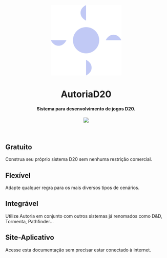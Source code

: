<p align="center">
  <a href="https://autoriad20.vercel.app/">
    <img src="./.github/logo.png" height="220">
  </a>
</p>

<h1 align="center">
AutoriaD20
</h1>
<h4 align="center">
Sistema para desenvolvimento de jogos D20.
<h4>
<p align="center">
  <a href="https://autoriad20.vercel.app/"><img src="https://img.shields.io/github/package-json/v/Novout/autoriad20-next?style=for-the-badge&color=C1C9F5&label="></a>
<p>

<br>

## Gratuito

Construa seu próprio sistema D20 sem nenhuma restrição comercial.

## Flexível

Adapte qualquer regra para os mais diversos tipos de cenários.

## Integrável

Utilize Autoria em conjunto com outros sistemas já renomados como D&D, Tormenta, Pathfinder...

## Site-Aplicativo

Acesse esta documentação sem precisar estar conectado à internet.